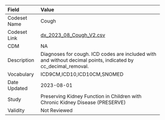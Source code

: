 |Field        |Value                                                                                                         |
|:------------|:-------------------------------------------------------------------------------------------------------------|
|Codeset Name |Cough                                                                                                         |
|Codeset Link |[dx_2023_08_Cough_V2.csv](https://github.com/PEDSnet/Variable-Dictionary/blob/main/conditions/dx_2023_08_Cough_V2.csv.csv)|
|CDM          |NA                                                                                                            |
|Description  |Diagnoses for cough. ICD codes are included with and without decimal points, indicated by cc_decimal_removal. |
|Vocabulary   |ICD9CM,ICD10,ICD10CM,SNOMED                                                                                   |
|Date Updated |2023-08-01                                                                                                    |
|Study        |Preserving Kidney Function in Children with Chronic Kidney Disease (PRESERVE)                                 |
|Validity     |Not Reviewed                                                                                                  |
